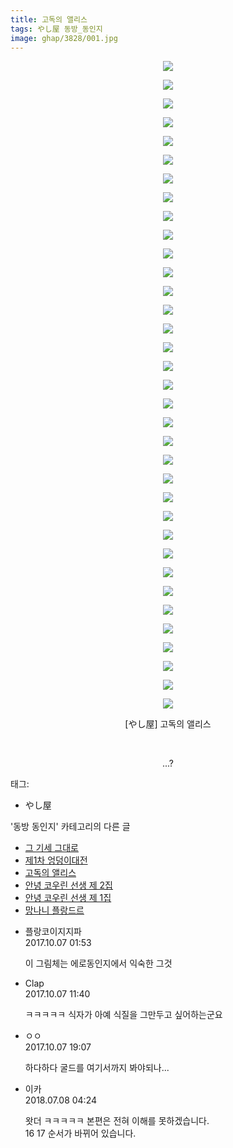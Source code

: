```yaml
---
title: 고독의 앨리스
tags: やし屋 동방_동인지
image: ghap/3828/001.jpg
---
```

<div class="article">
<p style="text-align: center; clear: none; float: none;"><img src="{{ site.nasurl }}/ghap/3828/001.jpg"/></p>
<p style="text-align: center; clear: none; float: none;"><img src="{{ site.nasurl }}/ghap/3828/002.jpg"/></p>
<p style="text-align: center; clear: none; float: none;"><img src="{{ site.nasurl }}/ghap/3828/003.jpg"/></p>
<p style="text-align: center; clear: none; float: none;"><img src="{{ site.nasurl }}/ghap/3828/004.jpg"/></p>
<p style="text-align: center; clear: none; float: none;"><img src="{{ site.nasurl }}/ghap/3828/005.jpg"/></p>
<p style="text-align: center; clear: none; float: none;"><img src="{{ site.nasurl }}/ghap/3828/006.jpg"/></p>
<p style="text-align: center; clear: none; float: none;"><img src="{{ site.nasurl }}/ghap/3828/007.jpg"/></p>
<p style="text-align: center; clear: none; float: none;"><img src="{{ site.nasurl }}/ghap/3828/008.jpg"/></p>
<p style="text-align: center; clear: none; float: none;"><img src="{{ site.nasurl }}/ghap/3828/009.jpg"/></p>
<p style="text-align: center; clear: none; float: none;"><img src="{{ site.nasurl }}/ghap/3828/010.jpg"/></p>
<p style="text-align: center; clear: none; float: none;"><img src="{{ site.nasurl }}/ghap/3828/011.jpg"/></p>
<p style="text-align: center; clear: none; float: none;"><img src="{{ site.nasurl }}/ghap/3828/012.jpg"/></p>
<p style="text-align: center; clear: none; float: none;"><img src="{{ site.nasurl }}/ghap/3828/013.jpg"/></p>
<p style="text-align: center; clear: none; float: none;"><img src="{{ site.nasurl }}/ghap/3828/014.jpg"/></p>
<p style="text-align: center; clear: none; float: none;"><img src="{{ site.nasurl }}/ghap/3828/015.jpg"/></p>
<p style="text-align: center; clear: none; float: none;"><img src="{{ site.nasurl }}/ghap/3828/016.jpg"/></p>
<p style="text-align: center; clear: none; float: none;"><img src="{{ site.nasurl }}/ghap/3828/017.jpg"/></p>
<p style="text-align: center; clear: none; float: none;"><img src="{{ site.nasurl }}/ghap/3828/018.jpg"/></p>
<p style="text-align: center; clear: none; float: none;"><img src="{{ site.nasurl }}/ghap/3828/019.jpg"/></p>
<p style="text-align: center; clear: none; float: none;"><img src="{{ site.nasurl }}/ghap/3828/020.jpg"/></p>
<p style="text-align: center; clear: none; float: none;"><img src="{{ site.nasurl }}/ghap/3828/021.jpg"/></p>
<p style="text-align: center; clear: none; float: none;"><img src="{{ site.nasurl }}/ghap/3828/022.jpg"/></p>
<p style="text-align: center; clear: none; float: none;"><img src="{{ site.nasurl }}/ghap/3828/023.jpg"/></p>
<p style="text-align: center; clear: none; float: none;"><img src="{{ site.nasurl }}/ghap/3828/024.jpg"/></p>
<p style="text-align: center; clear: none; float: none;"><img src="{{ site.nasurl }}/ghap/3828/025.jpg"/></p>
<p style="text-align: center; clear: none; float: none;"><img src="{{ site.nasurl }}/ghap/3828/026.jpg"/></p>
<p style="text-align: center; clear: none; float: none;"><img src="{{ site.nasurl }}/ghap/3828/027.jpg"/></p>
<p style="text-align: center; clear: none; float: none;"><img src="{{ site.nasurl }}/ghap/3828/028.jpg"/></p>
<p style="text-align: center; clear: none; float: none;"><img src="{{ site.nasurl }}/ghap/3828/029.jpg"/></p>
<p style="text-align: center; clear: none; float: none;"><img src="{{ site.nasurl }}/ghap/3828/030.jpg"/></p>
<p style="text-align: center; clear: none; float: none;"><img src="{{ site.nasurl }}/ghap/3828/031.jpg"/></p>
<p style="text-align: center; clear: none; float: none;"><img src="{{ site.nasurl }}/ghap/3828/032.jpg"/></p>
<p style="text-align: center; clear: none; float: none;"><img src="{{ site.nasurl }}/ghap/3828/033.jpg"/></p>
<p style="text-align: center; clear: none; float: none;"><img src="{{ site.nasurl }}/ghap/3828/034.jpg"/></p>
<p style="text-align: center; clear: none; float: none;"><img src="{{ site.nasurl }}/ghap/3828/035.jpg"/></p>
<p style="text-align: center; clear: none; float: none;">[やし屋] 고독의 앨리스</p>
<p style="text-align: center; clear: none; float: none;"><br/></p>
<p style="text-align: center; clear: none; float: none;">...?</p>
</div><div class="tagTrail">
<p>태그: </p>
<ul>
<li>やし屋</li>
</ul>
</div><div class="another">
<p>'동방 동인지' 카테고리의 다른 글</p>
<ul>
<li><a href="/2017-10-06-ghap_3833">그 기세 그대로</a></li>
<li><a href="/2017-10-06-ghap_3829">제1차 엉덩이대전</a></li>
<li><a href="/2017-10-06-ghap_3828">고독의 앨리스</a></li>
<li><a href="/2017-10-06-ghap_3827">안녕 코우린 선생 제 2집</a></li>
<li><a href="/2017-10-06-ghap_3826">안녕 코우린 선생 제 1집</a></li>
<li><a href="/2017-10-06-ghap_3825">망나니 플랑드르</a></li>
</ul>
</div><div class="cb_module cb_fluid">
<div class="cb_wrt cb_profile">
<div class="comment">
<ul>
<li class="cb_thumb_off" id="comment15098627">
<div class="cb_comment_area">
<div class="cb_info_area">
<div class="cb_section">
<span class="cb_nick_name">플랑코이지지파</span>
</div>
<div class="cb_section">
<span class="cb_date">2017.10.07 01:53 </span>
</div>
</div>
<div class="cb_dsc_comment">
<p class="cb_dsc">
											이 그림체는 에로동인지에서 익숙한 그것
										</p>
</div>
</div></li>
<li class="cb_thumb_off" id="comment15098812">
<div class="cb_comment_area">
<div class="cb_info_area">
<div class="cb_section">
<span class="cb_nick_name">Clap</span>
</div>
<div class="cb_section">
<span class="cb_date">2017.10.07 11:40 </span>
</div>
</div>
<div class="cb_dsc_comment">
<p class="cb_dsc">
											ㅋㅋㅋㅋㅋ 식자가 아예 식질을 그만두고 싶어하는군요
										</p>
</div>
</div></li>
<li class="cb_thumb_off" id="comment15099077">
<div class="cb_comment_area">
<div class="cb_info_area">
<div class="cb_section">
<span class="cb_nick_name">ㅇㅇ</span>
</div>
<div class="cb_section">
<span class="cb_date">2017.10.07 19:07 </span>
</div>
</div>
<div class="cb_dsc_comment">
<p class="cb_dsc">
											하다하다 굴드를 여기서까지 봐야되나... 
										</p>
</div>
</div></li>
<li class="cb_thumb_off" id="comment15282163">
<div class="cb_comment_area">
<div class="cb_info_area">
<div class="cb_section">
<span class="cb_nick_name">이카</span>
</div>
<div class="cb_section">
<span class="cb_date">2018.07.08 04:24 </span>
</div>
</div>
<div class="cb_dsc_comment">
<p class="cb_dsc">
											왓더 ㅋㅋㅋㅋㅋ 본편은 전혀 이해를 못하겠습니다.<br/>
16 17 순서가 바뀌어 있습니다.<br/>
</p>
</div>
</div></li>
</ul>
</div>
</div><!-- commentList close -->
</div>